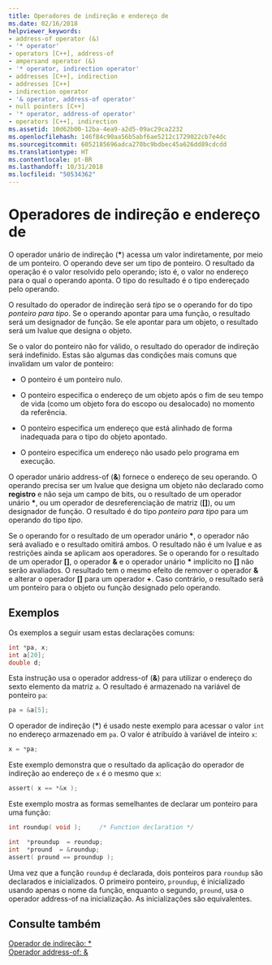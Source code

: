 ```yaml
---
title: Operadores de indireção e endereço de
ms.date: 02/16/2018
helpviewer_keywords:
- address-of operator (&)
- '* operator'
- operators [C++], address-of
- ampersand operator (&)
- '* operator, indirection operator'
- addresses [C++], indirection
- addresses [C++]
- indirection operator
- '& operator, address-of operator'
- null pointers [C++]
- '* operator, address-of operator'
- operators [C++], indirection
ms.assetid: 10d62b00-12ba-4ea9-a2d5-09ac29ca2232
ms.openlocfilehash: 146f84c90aa56b5abf6ae5212c1729022cb7e4dc
ms.sourcegitcommit: 6052185696adca270bc9bdbec45a626dd89cdcdd
ms.translationtype: HT
ms.contentlocale: pt-BR
ms.lasthandoff: 10/31/2018
ms.locfileid: "50534362"
---
```

# <a name="indirection-and-address-of-operators"></a>Operadores de indireção e endereço de

O operador unário de indireção (__&#42;__) acessa um valor indiretamente, por meio de um ponteiro. O operando deve ser um tipo de ponteiro. O resultado da operação é o valor resolvido pelo operando; isto é, o valor no endereço para o qual o operando aponta. O tipo do resultado é o tipo endereçado pelo operando.

O resultado do operador de indireção será *tipo* se o operando for do tipo *ponteiro para tipo*. Se o operando apontar para uma função, o resultado será um designador de função. Se ele apontar para um objeto, o resultado será um lvalue que designa o objeto.

Se o valor do ponteiro não for válido, o resultado do operador de indireção será indefinido. Estas são algumas das condições mais comuns que invalidam um valor de ponteiro:

- O ponteiro é um ponteiro nulo.

- O ponteiro especifica o endereço de um objeto após o fim de seu tempo de vida (como um objeto fora do escopo ou desalocado) no momento da referência.

- O ponteiro especifica um endereço que está alinhado de forma inadequada para o tipo do objeto apontado.

- O ponteiro especifica um endereço não usado pelo programa em execução.

O operador unário address-of (**&**) fornece o endereço de seu operando. O operando precisa ser um lvalue que designa um objeto não declarado como __registro__ e não seja um campo de bits, ou o resultado de um operador unário __&#42;__, ou um operador de desreferenciação de matriz (__&#91;&#93;__), ou um designador de função. O resultado é do tipo *ponteiro para tipo* para um operando do tipo *tipo*.

Se o operando for o resultado de um operador unário __&#42;__, o operador não será avaliado e o resultado omitirá ambos. O resultado não é um lvalue e as restrições ainda se aplicam aos operadores. Se o operando for o resultado de um operador __&#91;&#93;__, o operador __&__ e o operador unário __&#42;__ implícito no __&#91;&#93;__ não serão avaliados. O resultado tem o mesmo efeito de remover o operador __&__ e alterar o operador __&#91;&#93;__ para um operador __+__. Caso contrário, o resultado será um ponteiro para o objeto ou função designado pelo operando.

## <a name="examples"></a>Exemplos

Os exemplos a seguir usam estas declarações comuns:

```C
int *pa, x;
int a[20];
double d;
```

Esta instrução usa o operador address-of (**&**) para utilizar o endereço do sexto elemento da matriz `a`. O resultado é armazenado na variável de ponteiro `pa`:

```C
pa = &a[5];
```

O operador de indireção (__&#42;__) é usado neste exemplo para acessar o valor `int` no endereço armazenado em `pa`. O valor é atribuído à variável de inteiro `x`:

```C
x = *pa;
```

Este exemplo demonstra que o resultado da aplicação do operador de indireção ao endereço de `x` é o mesmo que `x`:

```C
assert( x == *&x );
```

Este exemplo mostra as formas semelhantes de declarar um ponteiro para uma função:

```C
int roundup( void );     /* Function declaration */

int  *proundup  = roundup;
int  *pround  = &roundup;
assert( pround == proundup );
```

Uma vez que a função `roundup` é declarada, dois ponteiros para `roundup` são declarados e inicializados. O primeiro ponteiro, `proundup`, é inicializado usando apenas o nome da função, enquanto o segundo, `pround`, usa o operador address-of na inicialização. As inicializações são equivalentes.

## <a name="see-also"></a>Consulte também

[Operador de indireção: &#42;](../cpp/indirection-operator-star.md)<br/>
[Operador address-of: &](../cpp/address-of-operator-amp.md)
